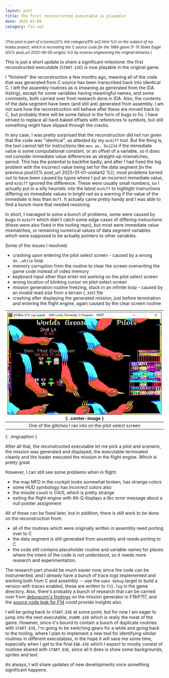 ```yaml
---
layout: post
title: The first reconstructed executable is playable!
date: 2025-01-09
category: f15-se2
---
```

<small>(_This post is part of a [series]({% link category/f15-se2.html %}) on the subject of my hobby project, which is recreating the C source code for the 1989 game [F-15 Strike Eagle II]({% post_url 2022-06-05-origins %}) by reverse engineering the original binaries._)</small>

This is just a short update to share a significant milestone: the first reconstructed executable (`START.EXE`) is now playable in the original game.

I "finished" the reconstruction a few months ago, meaning all of the code that was generated from C source has been transcribed back into identical C. I left the assembly routines as is (meaning as generated from the IDA liisting), except for some variables having meaningful names, and some comments, both carried over from research done in IDA. Also, the contents of the data segment have been (and still are) generated from assembly. I am not sure how the reconstruction will behave after these are moved back to C, but probably there will be some fallout in the form of bugs to fix. I have strived to replace all hard-baked offsets with references to symbols, but still something might have slipped through the cracks.

In any case, I was pretty surprised that the reconstruction did not run given that the code was "identical", as attested by my `mzdiff` tool. But the thing is, the tool cannot tell for instructions like `mov ax, 0x1234` if the immediate value is some computational constant, or an offset of a variable, so it does not consider immediate value differences as straight-up mismatches, period. This has the potential to backfire badly, and after I had fixed the big problem with the incorrect value being set for the data segment [in the previous post]({% post_url 2025-01-01-unstart2 %}), most problems turned out to have been caused by typos where I put an incorrect immediate value, and `mzdiff` ignored the difference. These were usually small numbers, so I actually put in a silly heuristic into the latest `mzdiff` to highlight instructions differing on immediate values in bright red as a warning if the value of the immediate is less than `0xff`. It actually came pretty handy and I was able to find a bunch more that needed resolving.

In short, I managed to solve a bunch of problems, some were caused by bugs in `mzdiff` which didn't catch some edge cases of differing instructions (these were also fixed in the tooling repo), but most were immediate value mismatches, or remaining numerical values of data segment variables which were supposed to be actually pointers to other variables.

Some of the issues I resolved:

* crashing upon entering the pilot select screen - caused by a wrong `do..while` loop
* memory corruption from the routine to clear the screen overwriting the game code instead of video memory
* keyboard input other than enter not working on the pilot select screen
* wrong location of blinking cursor on pilot select screen
* mission generation routine freezing, stuck in an infinite loop - caused by an invalid read size from a terrain (`.3dt`) file
* crashing after displaying the generated mission, just before termination and entering the flight engine, again caused by the clear screen routine

| ![a glitch on the roster screen](/images/start_glitch.webp){: .center-image } |
| :--: |
| One of the glitches I ran into on the pilot select screen |
{: .imgcaption }

After all that, the reconstructed executable let me pick a pilot and scenario, the mission was generated and displayed, the executable terminated cleanly and the loader executed the mission in the flight engine. Which is pretty great.

However, I can still see some problems when in flight:

* the map MFD in the cockpit looks somewhat broken, has strange colors
* some HUD symbology has incorrect colors also
* the missile count is 1/4/0, which is pretty strange
* exiting the flight engine with Alt-Q displays a libc error message about a null pointer assignment

All of these can be fixed later, but in addition, there is still work to be done on the reconstruction front:

* all of the routines which were originally written in assembly need porting over to C
* the data segment is still generated from assembly and needs porting to C
* the code still contains placeholder routine and variable names for places where the intent of the code is not understood, so it needs more research and experimentation. 

The research part should be much easier now, since the code can be instrumented, and I already have a bunch of trace logs implemented and working both from C and assembly -- use the `make debug` target to build a version with traces enabled, these are written to `f15.log` in the game directory. Also, there's probably a bunch of research that can be carried over from [debugcom's findings](https://github.com/debugcom/Hacking-F117A) on the mission generator in F19/F117, and the [source code leak for F14](https://github.com/alekasm/f14) could provide insights also.

I will be going back to `START.EXE` at some point, but for now I am eager to jump into the next executable, `EGAME.EXE` which is really the meat of the game. However, since it's bound to contain a bunch of duplicate routines with `START.EXE`, I'm going to be switching gears for a while and going back to the tooling, where I plan to implement a new tool for identifying similar routines in different executables, in the hope it will save me some time, especially when I get to the final `END.EXE` which I expect to mostly consist of routines shared with `START.EXE`, since all it does is show some backgrounds, sprites and text.

As always, I will share updates of new developments once something significant happens.